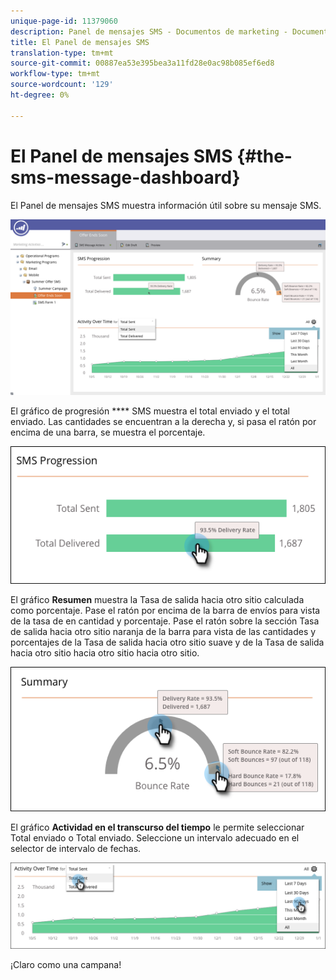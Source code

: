 ```yaml
---
unique-page-id: 11379060
description: Panel de mensajes SMS - Documentos de marketing - Documentación del producto
title: El Panel de mensajes SMS
translation-type: tm+mt
source-git-commit: 00887ea53e395bea3a11fd28e0ac98b085ef6ed8
workflow-type: tm+mt
source-wordcount: '129'
ht-degree: 0%

---
```



# El Panel de mensajes SMS {#the-sms-message-dashboard}

El Panel de mensajes SMS muestra información útil sobre su mensaje SMS.

![](assets/converted-dashboard-image.png)

El gráfico de progresión **** SMS muestra el total enviado y el total enviado. Las cantidades se encuentran a la derecha y, si pasa el ratón por encima de una barra, se muestra el porcentaje.

![](assets/sms-progression-hand-border.png)

El gráfico **Resumen** muestra la Tasa de salida hacia otro sitio calculada como porcentaje. Pase el ratón por encima de la barra de envíos para vista de la tasa de  en cantidad y porcentaje. Pase el ratón sobre la sección Tasa de salida hacia otro sitio naranja de la barra para vista de las cantidades y porcentajes de la Tasa de salida hacia otro sitio suave y de la Tasa de salida hacia otro sitio hacia otro sitio hacia otro sitio.

![](assets/hover-over-summary-hands-thin-border.png)

El gráfico **Actividad en el transcurso del tiempo** le permite seleccionar Total enviado o Total enviado. Seleccione un intervalo adecuado en el selector de intervalo de fechas.

![](assets/activity-over-time-hands.png)

¡Claro como una campana!
